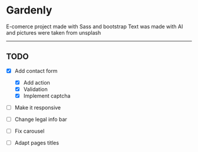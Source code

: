 # Gardenly

E-comerce project made with Sass and bootstrap
Text was made with AI and pictures were taken from unsplash

---

## TODO

- [x] Add contact form

  - [x] Add action
  - [x] Validation
  - [x] Implement captcha

- [ ] Make it responsive

- [ ] Change legal info bar

- [ ] Fix carousel

- [ ] Adapt pages titles
